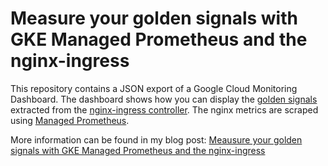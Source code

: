 # Measure your golden signals with GKE Managed Prometheus and the nginx-ingress

This repository contains a JSON export of a Google Cloud Monitoring Dashboard. The dashboard shows how you can display the [golden signals]((https://sre.google/sre-book/monitoring-distributed-systems/#xref_monitoring_golden-signals)) extracted from the [nginx-ingress controller](https://kubernetes.github.io/ingress-nginx/). The nginx metrics are scraped using [Managed Prometheus](https://cloud.google.com/stackdriver/docs/managed-prometheus).

More information can be found in my blog post: [Meausure your golden signals with GKE Managed Prometheus and the nginx-ingress
](http://sanderknape.com/2022/05/measure-golden-signals-gke-managed-prometheus-nginx-ingress/)